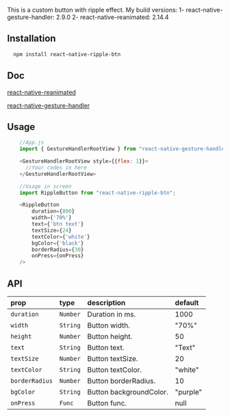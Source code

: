 This is a custom button with ripple effect.
My build versions:
1- react-native-gesture-handler: 2.9.0
2- react-native-reanimated: 2.14.4

## Installation

```bash
  npm install react-native-ripple-btn
```

## Doc

[react-native-reanimated](https://docs.swmansion.com/react-native-reanimated/)

[react-native-gesture-handler](https://docs.swmansion.com/react-native-gesture-handler/docs/)

## Usage

```js
    //App.js
    import { GestureHandlerRootView } from "react-native-gesture-handler";

    <GestureHandlerRootView style={{flex: 1}}>
      //Your codes in here
    </GestureHandlerRootView>

    //Usage in screen
    import RippleButton from "react-native-ripple-btn";

    <RippleButton
        duration={800}
        width={'70%'}
        text={'btn text'}
        textSize={24}
        textColor={'white'}
        bgColor={'black'}
        borderRadius={30}
        onPress={onPress}
    />
```

## API

| prop           | type     | description             | default  |
| :------------- | :------- | :---------------------- | :------- |
| `duration`     | `Number` | Duration in ms.         | 1000     |
| `width`        | `String` | Button width.           | "70%"    |
| `height`        | `Number` | Button height.           | 50    |
| `text`         | `String` | Button text.            | "Text"   |
| `textSize`     | `Number` | Button textSize.        | 20       |
| `textColor`    | `String` | Button textColor.       | "white"  |
| `borderRadius` | `Number` | Button borderRadius.    | 10       |
| `bgColor`      | `String` | Button backgroundColor. | "purple" |
| `onPress`      | `Func`   | Button func.            | null     |
